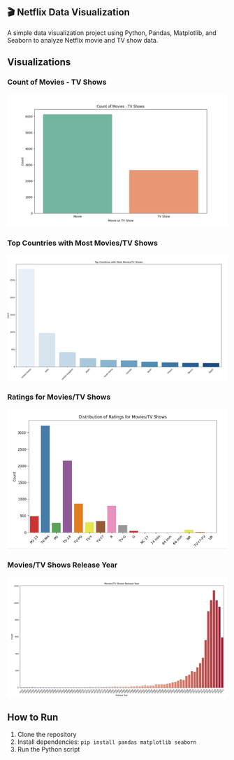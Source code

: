 ## 🎬 Netflix Data Visualization  

A simple data visualization project using Python, Pandas, Matplotlib, and Seaborn to analyze Netflix movie and TV show data.    
  
  
## Visualizations  

### Count of Movies - TV Shows
![Count of Movies - TV Shows](images/count_movies_tv_shows.png)

### Top Countries with Most Movies/TV Shows

![Top Countries with Most Movies/TV Shows](images/country_distribution.png)

###  Ratings for Movies/TV Shows
![Movies/TV Shows Release Year](images/rating_distribution.png)

### Movies/TV Shows Release Year
![Ratings for Movies/TV Shows](images/release_year_distribution.png)
  

## How to Run  
1. Clone the repository  
2. Install dependencies: `pip install pandas matplotlib seaborn`  
3. Run the Python script  


